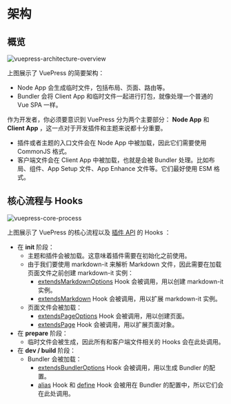 # 架构

## 概览

![vuepress-architecture-overview](/images/guide/vuepress-architecture-overview.png)

上图展示了 VuePress 的简要架构：

- Node App 会生成临时文件，包括布局、页面、路由等。
- Bundler 会将 Client App 和临时文件一起进行打包，就像处理一个普通的 Vue SPA 一样。

作为开发者，你必须要意识到 VuePress 分为两个主要部分： **Node App** 和 **Client App** ，这一点对于开发插件和主题来说都十分重要。

- 插件或者主题的入口文件会在 Node App 中被加载，因此它们需要使用 CommonJS 格式。
- 客户端文件会在 Client App 中被加载，也就是会被 Bundler 处理。比如布局、组件、App Setup 文件、App Enhance 文件等。它们最好使用 ESM 格式。

## 核心流程与 Hooks

![vuepress-core-process](/images/guide/vuepress-core-process.png)

上图展示了 VuePress 的核心流程以及 [插件 API](../reference/plugin-api.md) 的 Hooks ：

- 在 **init** 阶段：
  - 主题和插件会被加载。这意味着插件需要在初始化之前使用。
  - 由于我们要使用 markdown-it 来解析 Markdown 文件，因此需要在加载页面文件之前创建 markdown-it 实例：
    - [extendsMarkdownOptions](../reference/plugin-api.md#extendsmarkdownoptions) Hook 会被调用，用以创建 markdown-it 实例。
    - [extendsMarkdown](../reference/plugin-api.md#extendsmarkdown) Hook 会被调用，用以扩展 markdown-it 实例。
  - 页面文件会被加载：
    - [extendsPageOptions](../reference/plugin-api.md#extendspageoptions) Hook 会被调用，用以创建页面。
    - [extendsPage](../reference/plugin-api.md#extendspage) Hook 会被调用，用以扩展页面对象。
- 在 **prepare** 阶段：
  - 临时文件会被生成，因此所有和客户端文件相关的 Hooks 会在此处调用。
- 在 **dev / build** 阶段：
  - Bundler 会被加载：
    - [extendsBundlerOptions](../reference/plugin-api.md#extendsbundleroptions) Hook 会被调用，用以生成 Bundler 的配置。
    - [alias](../reference/plugin-api.md#alias) Hook 和 [define](../reference/plugin-api.md#define) Hook 会被用在 Bundler 的配置中，所以它们会在此处调用。
